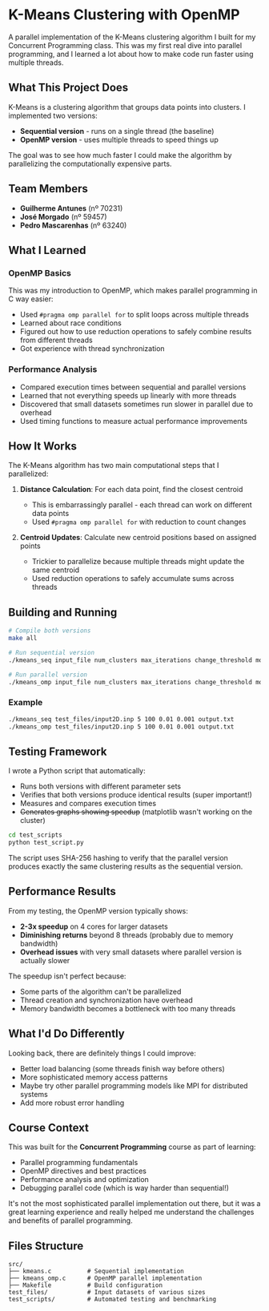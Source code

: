 # K-Means Clustering with OpenMP

A parallel implementation of the K-Means clustering algorithm I built for my Concurrent Programming class. This was my first real dive into parallel programming, and I learned a lot about how to make code run faster using multiple threads.

## What This Project Does

K-Means is a clustering algorithm that groups data points into clusters. I implemented two versions:
- **Sequential version** - runs on a single thread (the baseline)
- **OpenMP version** - uses multiple threads to speed things up

The goal was to see how much faster I could make the algorithm by parallelizing the computationally expensive parts.

## Team Members
- **Guilherme Antunes** (nº 70231)
- **José Morgado** (nº 59457)  
- **Pedro Mascarenhas** (nº 63240)

## What I Learned

### OpenMP Basics
This was my introduction to OpenMP, which makes parallel programming in C way easier:
- Used `#pragma omp parallel for` to split loops across multiple threads
- Learned about race conditions
- Figured out how to use reduction operations to safely combine results from different threads
- Got experience with thread synchronization

### Performance Analysis
- Compared execution times between sequential and parallel versions
- Learned that not everything speeds up linearly with more threads
- Discovered that small datasets sometimes run slower in parallel due to overhead
- Used timing functions to measure actual performance improvements

## How It Works

The K-Means algorithm has two main computational steps that I parallelized:

1. **Distance Calculation**: For each data point, find the closest centroid
   - This is embarrassingly parallel - each thread can work on different data points
   - Used `#pragma omp parallel for` with reduction to count changes

2. **Centroid Updates**: Calculate new centroid positions based on assigned points
   - Trickier to parallelize because multiple threads might update the same centroid
   - Used reduction operations to safely accumulate sums across threads

## Building and Running

```bash
# Compile both versions
make all

# Run sequential version
./kmeans_seq input_file num_clusters max_iterations change_threshold movement_threshold output_file

# Run parallel version  
./kmeans_omp input_file num_clusters max_iterations change_threshold movement_threshold output_file
```

### Example
```bash
./kmeans_seq test_files/input2D.inp 5 100 0.01 0.001 output.txt
./kmeans_omp test_files/input2D.inp 5 100 0.01 0.001 output.txt
```

## Testing Framework

I wrote a Python script that automatically:
- Runs both versions with different parameter sets
- Verifies that both versions produce identical results (super important!)
- Measures and compares execution times
- ~~Generates graphs showing speedup~~ (matplotlib wasn't working on the cluster)

```bash
cd test_scripts
python test_script.py
```

The script uses SHA-256 hashing to verify that the parallel version produces exactly the same clustering results as the sequential version.

## Performance Results

From my testing, the OpenMP version typically shows:
- **2-3x speedup** on 4 cores for larger datasets
- **Diminishing returns** beyond 8 threads (probably due to memory bandwidth)
- **Overhead issues** with very small datasets where parallel version is actually slower

The speedup isn't perfect because:
- Some parts of the algorithm can't be parallelized
- Thread creation and synchronization have overhead
- Memory bandwidth becomes a bottleneck with too many threads

## What I'd Do Differently

Looking back, there are definitely things I could improve:
- Better load balancing (some threads finish way before others)
- More sophisticated memory access patterns
- Maybe try other parallel programming models like MPI for distributed systems
- Add more robust error handling

## Course Context

This was built for the **Concurrent Programming** course as part of learning:
- Parallel programming fundamentals
- OpenMP directives and best practices
- Performance analysis and optimization
- Debugging parallel code (which is way harder than sequential!)

It's not the most sophisticated parallel implementation out there, but it was a great learning experience and really helped me understand the challenges and benefits of parallel programming.

## Files Structure

```
src/
├── kmeans.c          # Sequential implementation
├── kmeans_omp.c      # OpenMP parallel implementation
├── Makefile          # Build configuration
test_files/           # Input datasets of various sizes
test_scripts/         # Automated testing and benchmarking
```
